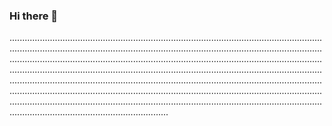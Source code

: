 ### Hi there 👋

...................................................................................................................................................................................................................................................................................................................................................................................................................................................................................................................................................................................................................................................................................................................................................................................................................................................................................................................................................................
